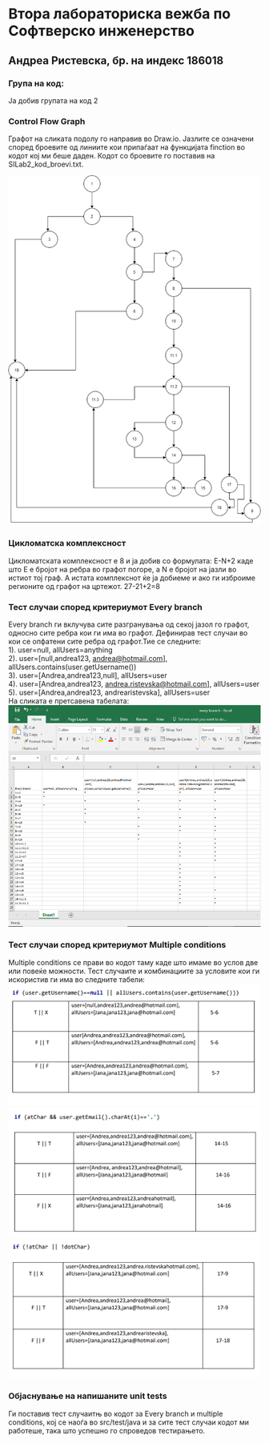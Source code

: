 # Втора лабораториска вежба по Софтверско инженерство
## Андреа Ристевска, бр. на индекс 186018
### Група на код:
Ја добив групата на код 2
### Control Flow Graph
Графот на сликата подолу го направив во Draw.io. Јазлите се означени според броевите од линиите кои припаѓаат на функцијата finction во кодот кој ми беше даден. Кодот со броевите го поставив на SILab2_kod_broevi.txt.

![](diagram.png)
### Цикломатска комплексност
Цикломатската комплексност е 8 и  ја добив со формулата:
E-N+2 каде што Е е бројот на ребра во графот погоре, а N е бројот на јазли во истиот тој граф. А истата комплекснот ќе ја добиеме и ако ги изброиме регионите од графот на цртежот.
27-21+2=8

### Тест случаи според критериумот Every branch
Every branch ги вклучува сите разгранувања од секој јазол го графот, односно сите ребра кои ги има во графот. Дефинирав  тест случаи во кои се опфатени сите ребра од графот.Тие се следните:<br/>
1). user=null, allUsers=anything<br/>
2). user=[null,andrea123, andrea@hotmail.com], allUsers.contains(user.getUsername())<br/>
3). user=[Andrea,andrea123,null], allUsers=user<br/>
4). user=[Andrea,andrea123, andrea.ristevska@hotmail.com], allUsers=user<br/>
5). user=[Andrea,andrea123, andrearistevska], allUsers=user<br/>
На сликата е претсавена табелата:
![](every_branch_tabela.png)
### Тест случаи според критериумот Multiple conditions
Multiple conditions се прави во кодот таму каде што имаме во услов две или повеќе можности. Тест случаите и комбинациите за условите кои ги искористив ги има во следните табели:
![](multiple_1.png) ![](multiple_2.png) ![](multiple_3.png)
### Објаснување на напишаните unit tests
Ги поставив тест случаитњ во кодот за Every branch и multiple conditions, кој се наоѓа во src/test/java и за сите тест случаи кодот ми работеше, така што успешно го спроведов тестирањето.
